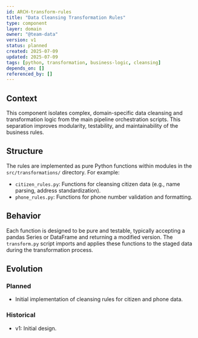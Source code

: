 ```yaml
---
id: ARCH-transform-rules
title: "Data Cleansing Transformation Rules"
type: component
layer: domain
owner: "@team-data"
version: v1
status: planned
created: 2025-07-09
updated: 2025-07-09
tags: [python, transformation, business-logic, cleansing]
depends_on: []
referenced_by: []
---
```

## Context
This component isolates complex, domain-specific data cleansing and transformation logic from the main pipeline orchestration scripts. This separation improves modularity, testability, and maintainability of the business rules.

## Structure
The rules are implemented as pure Python functions within modules in the `src/transformations/` directory. For example:
- `citizen_rules.py`: Functions for cleansing citizen data (e.g., name parsing, address standardization).
- `phone_rules.py`: Functions for phone number validation and formatting.

## Behavior
Each function is designed to be pure and testable, typically accepting a pandas Series or DataFrame and returning a modified version. The `transform.py` script imports and applies these functions to the staged data during the transformation process.

## Evolution
### Planned
- Initial implementation of cleansing rules for citizen and phone data.

### Historical
- v1: Initial design. 